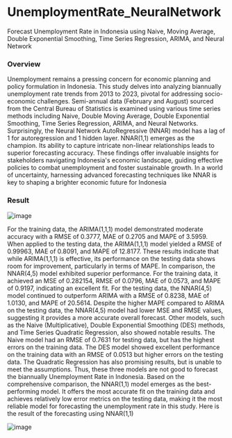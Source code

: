 # UnemploymentRate_NeuralNetwork
Forecast Unemployment Rate in Indonesia  using Naive, Moving Average, Double  Exponential Smoothing, Time Series  Regression, ARIMA, and Neural Network


### Overview
Unemployment remains a pressing concern for 
economic planning and policy formulation in Indonesia. This 
study delves into analyzing biannually unemployment rate trends 
from 2013 to 2023, pivotal for addressing socio-economic 
challenges. Semi-annual data (February and August) sourced 
from the Central Bureau of Statistics is examined using various 
time series methods including Naive, Double Moving Average, 
Double Exponential Smoothing, Time Series Regression, 
ARIMA, and Neural Networks. Surprisingly, the Neural 
Network AutoRegressive (NNAR) model has a lag of 1 for 
autoregression and 1 hidden layer. NNAR(1,1) emerges as the 
champion. Its ability to capture intricate non-linear relationships 
leads to superior forecasting accuracy. These findings offer 
invaluable insights for stakeholders navigating Indonesia's 
economic landscape, guiding effective policies to combat 
unemployment and foster sustainable growth. In a world of 
uncertainty, harnessing advanced forecasting techniques like 
NNAR is key to shaping a brighter economic future for 
Indonesia


### Result
![image](https://github.com/user-attachments/assets/f509b266-0302-442e-98c1-1761031b8fad)


For the training data, the ARIMA(1,1,1) model 
demonstrated moderate accuracy with a RMSE of 0.3777, MAE 
of 0.2705 and MAPE of 3.5959. When applied to the testing 
data, the ARIMA(1,1,1) model yielded a RMSE of 0.99963, 
MAE of 0.8091, and MAPE of 12.8177. These results indicate 
that while ARIMA(1,1,1) is effective, its performance on the 
testing data shows room for improvement, particularly in terms 
of MAPE.
In comparison, the NNAR(4,5) model exhibited superior 
performance. For the training data, it achieved an MSE of 
0.282154, RMSE of 0.0796, MAE of 0.0573, and MAPE of 
0.9197, indicating an excellent fit. For the testing data, the 
NNAR(4,5) model continued to outperform ARIMA with a 
RMSE of 0.8238, MAE of 1.0130, and MAPE of 20.5614. 
Despite the higher MAPE compared to ARIMA on the testing 
data, the NNAR(4,5) model had lower MSE and RMSE values, 
suggesting it provides a more accurate overall forecast.
Other models, such as the Naive (Multiplicative), Double 
Exponential Smoothing (DES) methods, and Time Series 
Quadratic Regression, also showed notable results. The Naive 
model had an RMSE of 0.7631 for testing data, but has the 
highest errors on the training data. The DES model showed 
excellent performance on the training data with an RMSE of 
0.0513 but higher errors on the testing data. The Quadratic 
Regression has also promising results, but is unable to meet the 
assumptions. Thus, these three models are not good to forecast 
the biannually Unemployment Rate in Indonesia. 
Based on the comprehensive comparison, the NNAR(1,1) 
model emerges as the best-performing model. It offers the most 
accurate fit on the training data and achieves relatively low error 
metrics on the testing data, making it the most reliable model 
for forecasting the unemployment rate in this study. Here is the 
result of the forecasting using NNAR(1,1) 

![image](https://github.com/user-attachments/assets/e0bee392-6316-443e-b868-c327c5beb536)

##
